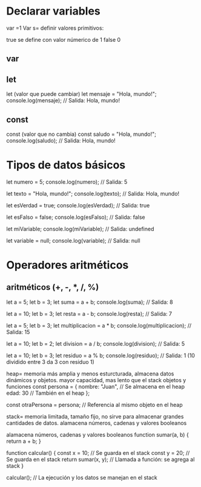 # Declarar variables
var =1
Var s=
definir valores primitivos:

true se define con valor númerico de 1
false 0

## var

## let
let (valor que puede cambiar) 
let mensaje = "Hola, mundo!";
console.log(mensaje); 
// Salida: Hola, mundo!

## const
const (valor que no cambia)
const saludo = "Hola, mundo!";
console.log(saludo); 
// Salida: Hola, mundo!


# Tipos de datos básicos
let numero = 5;
console.log(numero); 
// Salida: 5

let texto = "Hola, mundo!";
console.log(texto); 
// Salida: Hola, mundo!

let esVerdad = true;
console.log(esVerdad); 
// Salida: true

let esFalso = false;
console.log(esFalso); 
// Salida: false

let miVariable;
console.log(miVariable); 
// Salida: undefined

let variable = null;
console.log(variable); 
// Salida: null

# Operadores aritméticos
## aritméticos (+, -, *, /, %)
let a = 5;
let b = 3;
let suma = a + b;
console.log(suma); 
// Salida: 8

let a = 10;
let b = 3;
let resta = a - b;
console.log(resta); 
// Salida: 7

let a = 5;
let b = 3;
let multiplicacion = a * b;
console.log(multiplicacion); 
// Salida: 15

let a = 10;
let b = 2;
let division = a / b;
console.log(division); 
// Salida: 5

let a = 10;
let b = 3;
let residuo = a % b;
console.log(residuo); 
// Salida: 1 (10 dividido entre 3 da 3 con residuo 1)





























heap= memoria más amplia y menos esturcturada, almacena datos dinámicos y objetos. mayor capacidad, mas lento que el stack objetos y funciones 
const persona = { 
  nombre: "Juan", // Se almacena en el heap
  edad: 30        // También en el heap
};

const otraPersona = persona; // Referencia al mismo objeto en el heap



stack= memoria limitada, tamaño fijo, no sirve para almacenar grandes cantidades de datos. alamacena números, cadenas y valores booleanos 

alamacena números, cadenas y valores booleanos 
function sumar(a, b) {
  return a + b;
}

function calcular() {
  const x = 10; // Se guarda en el stack
  const y = 20; // Se guarda en el stack
  return sumar(x, y); // Llamada a función: se agrega al stack
}

calcular(); // La ejecución y los datos se manejan en el stack